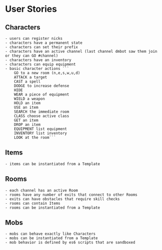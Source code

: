 # User Stories

## Characters

    - users can register nicks
    - characters have a permanent state
    - characters can set their prefix 
    - characters have an active channel (last channel dmbot saw them join or they can GO #channel)
    - characters have an inventory
    - characters can equip equipment
    - basic character actions ```
        GO to a new room (n,e,s,w,u,d)
        ATTACK a target
        CAST a spell
        DODGE to increase defense
        HIDE 
        WEAR a piece of equipment
        WIELD a weapon
        HOLD an item
        USE an item
        SEARCH the immediate room
        CLASS choose active class
        GET an item
        DROP an item
        EQUIPMENT list equipment
        INVENTORY list inventory
        LOOK at the room```


## Items

    - items can be instantiated from a Template

   
## Rooms

    - each channel has an active Room
    - rooms have any number of exits that connect to other Rooms
    - exits can have obstacles that require skill checks 
    - rooms can contain Items
    - rooms can be instantiated from a Template

## Mobs

    - mobs can behave exactly like Characters
    - mobs can be instantiated from a Template
    - mob behavior is defined by es6 scripts that are sandboxed


